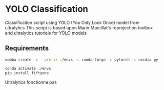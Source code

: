 # YOLO Classification

Classification script using YOLO (You Only Look Once) model from ultralytics
This script is based upon Marin Marcillat's reprojection toolbox and ultralytics tutorials for YOLO models

## Requirements

```bash
mamba create -y --prefix ./envs -c conda-forge -c pytorch -c nvidia python=3.11 pip pyvista ultralytics pytorch torchvision torchaudio pytorch-cuda=11.8 tqdm pandas geopandas sqlalchemy scipy jupyterlab sahi ipyfilechooser shapely pillow wandb treelib pyqt python-dotenv
```

```bash
conda activate ./envs
pip install fiftyone
```


Ultralytics fonctionne pas 
